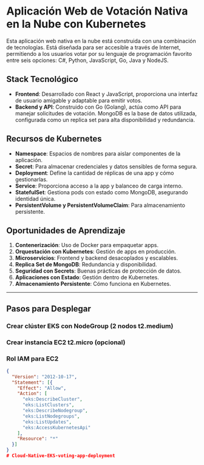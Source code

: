 # Aplicación Web de Votación Nativa en la Nube con Kubernetes

Esta aplicación web nativa en la nube está construida con una combinación de tecnologías. Está diseñada para ser accesible a través de Internet, permitiendo a los usuarios votar por su lenguaje de programación favorito entre seis opciones: C#, Python, JavaScript, Go, Java y NodeJS.

## Stack Tecnológico

- **Frontend**: Desarrollado con React y JavaScript, proporciona una interfaz de usuario amigable y adaptable para emitir votos.
- **Backend y API**: Construido con Go (Golang), actúa como API para manejar solicitudes de votación. MongoDB es la base de datos utilizada, configurada como un replica set para alta disponibilidad y redundancia.

## Recursos de Kubernetes

- **Namespace**: Espacios de nombres para aislar componentes de la aplicación.
- **Secret**: Para almacenar credenciales y datos sensibles de forma segura.
- **Deployment**: Define la cantidad de réplicas de una app y cómo gestionarlas.
- **Service**: Proporciona acceso a la app y balanceo de carga interno.
- **StatefulSet**: Gestiona pods con estado como MongoDB, asegurando identidad única.
- **PersistentVolume y PersistentVolumeClaim**: Para almacenamiento persistente.

## Oportunidades de Aprendizaje

1. **Contenerización**: Uso de Docker para empaquetar apps.
2. **Orquestación con Kubernetes**: Gestión de apps en producción.
3. **Microservicios**: Frontend y backend desacoplados y escalables.
4. **Replica Set de MongoDB**: Redundancia y disponibilidad.
5. **Seguridad con Secrets**: Buenas prácticas de protección de datos.
6. **Aplicaciones con Estado**: Gestión dentro de Kubernetes.
7. **Almacenamiento Persistente**: Cómo funciona en Kubernetes.

---

## **Pasos para Desplegar**

### Crear clúster EKS con NodeGroup (2 nodos t2.medium)
### Crear instancia EC2 t2.micro (opcional)

### Rol IAM para EC2
```json
{
  "Version": "2012-10-17",
  "Statement": [{
    "Effect": "Allow",
    "Action": [
      "eks:DescribeCluster",
      "eks:ListClusters",
      "eks:DescribeNodegroup",
      "eks:ListNodegroups",
      "eks:ListUpdates",
      "eks:AccessKubernetesApi"
    ],
    "Resource": "*"
  }]
}
#   C l o u d - N a t i v e - E K S - v o t i n g - a p p - d e p l o y m e n t  
 